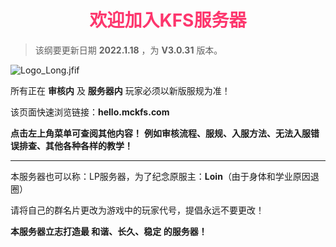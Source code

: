 # <div align="center"><font color=#FD366D>欢迎加入KFS服务器</font></div>
>该纲要更新日期 **2022.1.18** ，为 **V3.0.31** 版本。

![Logo_Long.jfif](/img/Logo_Long.jfif)

所有正在 **审核内** 及 **服务器内** 玩家必须以新版服规为准！

该页面快速浏览链接：**hello.mckfs.com**

**点击左上角菜单可查阅其他内容！**
**例如审核流程、服规、入服方法、无法入服错误排查、其他各种各样的教学！**
- - -

本服务器也可以称：LP服务器，为了纪念原服主：**Loin**（由于身体和学业原因退圈）

请将自己的群名片更改为游戏中的玩家代号，提倡永远不要更改！

**本服务器立志打造最 和谐、长久、稳定 的服务器！**